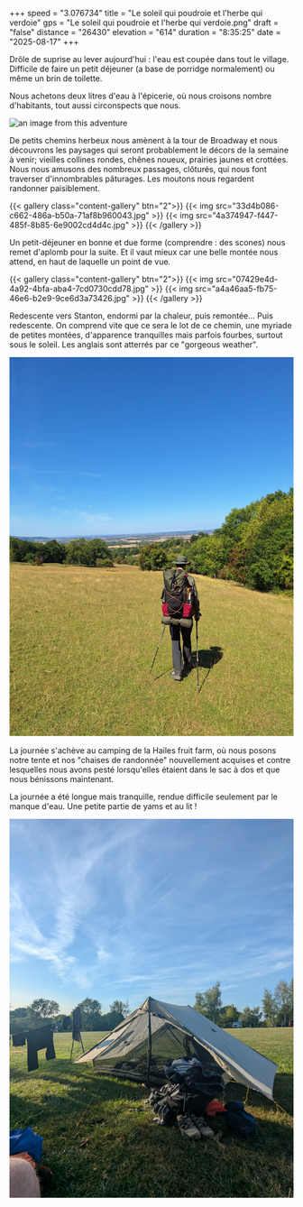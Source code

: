 +++
speed = "3.076734"
title = "Le soleil qui poudroie et l'herbe qui verdoie"
gps = "Le soleil qui poudroie et l'herbe qui verdoie.png"
draft = "false"
distance = "26430"
elevation = "614"
duration = "8:35:25"
date = "2025-08-17"
+++


Drôle de suprise au lever aujourd'hui : l'eau est coupée dans tout le village. Difficile de faire un petit déjeuner (a base de porridge normalement) ou même un brin de toilette. 

Nous achetons deux litres d'eau à l'épicerie, où nous croisons nombre d'habitants, tout aussi circonspects que nous.
<!--more-->
![an image from this adventure](d58f8695-0ee6-404e-8be9-d2ed4087f95f.jpg)

De petits chemins herbeux nous amènent à la tour de Broadway et nous découvrons les paysages qui seront probablement le décors de la semaine à venir; vieilles collines rondes, chênes noueux, prairies jaunes et crottées. Nous nous amusons des nombreux passages, clôturés, qui nous font traverser d'innombrables pâturages. Les moutons nous regardent randonner paisiblement.

{{< gallery class="content-gallery" btn="2">}}
{{< img src="33d4b086-c662-486a-b50a-71af8b960043.jpg" >}}
{{< img src="4a374947-f447-485f-8b85-6e9002cd4d4c.jpg" >}}
{{< /gallery >}}


Un petit-déjeuner en bonne et due forme (comprendre : des scones) nous remet d'aplomb pour la suite. Et il vaut mieux car une belle montée nous attend, en haut de laquelle un point de vue. 

{{< gallery class="content-gallery" btn="2">}}
{{< img src="07429e4d-4a92-4bfa-aba4-7cd0730cdd78.jpg" >}}
{{< img src="a4a46aa5-fb75-46e6-b2e9-9ce6d3a73426.jpg" >}}
{{< /gallery >}}


Redescente vers Stanton, endormi par la chaleur, puis remontée... Puis redescente. On comprend vite que ce sera le lot de ce chemin, une myriade de petites montées, d'apparence tranquilles mais parfois fourbes, surtout sous le soleil. Les anglais sont atterrés par ce "gorgeous weather". 

![an image from this adventure](5491b98f-ecd4-4623-96db-8a984cc56c13.jpg)

La journée s'achève au camping de la Hailes fruit farm, où nous posons notre tente et nos "chaises de randonnée" nouvellement acquises et contre lesquelles nous avons pesté lorsqu'elles étaient dans le sac à dos et que nous bénissons maintenant. 

La journée a été longue mais tranquille, rendue difficile seulement par le manque d'eau. Une petite partie de yams et au lit !

![an image from this adventure](29fda49b-6ab6-4784-a70d-61cf2a7f61c4.jpg)

